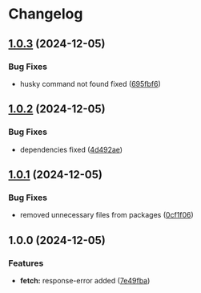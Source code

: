 # Changelog

## [1.0.3](https://github.com/evlmaistrenko/js-utils/compare/utils-fetch-v1.0.2...utils-fetch-v1.0.3) (2024-12-05)


### Bug Fixes

* husky command not found fixed ([695fbf6](https://github.com/evlmaistrenko/js-utils/commit/695fbf62341b2bf72fc91414f9add876d4413dc0))

## [1.0.2](https://github.com/evlmaistrenko/js-utils/compare/utils-fetch-v1.0.1...utils-fetch-v1.0.2) (2024-12-05)


### Bug Fixes

* dependencies fixed ([4d492ae](https://github.com/evlmaistrenko/js-utils/commit/4d492aeadb27b83e8ca024695e9fc7500751084b))

## [1.0.1](https://github.com/evlmaistrenko/js-utils/compare/utils-fetch-v1.0.0...utils-fetch-v1.0.1) (2024-12-05)


### Bug Fixes

* removed unnecessary files from packages ([0cf1f06](https://github.com/evlmaistrenko/js-utils/commit/0cf1f0661e05ac1d00e3631f7083697d0cc1013c))

## 1.0.0 (2024-12-05)


### Features

* **fetch:** response-error added ([7e49fba](https://github.com/evlmaistrenko/js-utils/commit/7e49fba15b7096f06cb61c12eb5d62fac88b4939))

